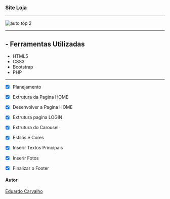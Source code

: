 ### Site Loja

---

![auto top 2](https://user-images.githubusercontent.com/60022350/83482430-a89a4480-a476-11ea-81b3-6710c26515cd.gif)



---

## - Ferramentas Utilizadas  



- HTML5
- CSS3
- Bootstrap
- PHP

---


- [x] Planejamento

- [x] Extrutura da Pagina HOME

- [x] Desenvolver a Pagina HOME

- [x] Extrutura pagina LOGIN

- [x] Extrutura do Carousel

- [x] Estilos e Cores

- [x] Inserir Textos Principais

- [x] Inserir Fotos

- [x] Finalizar o Footer



#### Autor





[Eduardo Carvalho](https://github.com/eduardocarvalhojunior)
